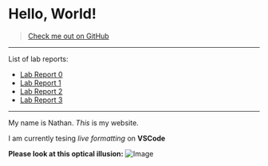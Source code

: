 # Hello, World!
 
 >[Check me out on GitHub](https://github.com/Nakuma2000/cse15l-lab-reports)
 ---
List of lab reports:
* [Lab Report 0](lab-report-1-week-0.md)
* [Lab Report 1](Lab-1-Report.md)
* [Lab Report 2](Lab-2-Report.md)
* [Lab Report 3](Lab-3-Report.md)

--- 
 My name is Nathan. *This* is my website.

 I am currently tesing *live formatting* on **VSCode**
 
 **Please look at this optical illusion:**
 ![Image](https://www.kindpng.com/picc/m/96-962116_triangle-optical-illusion-png-transparent-png.png)
